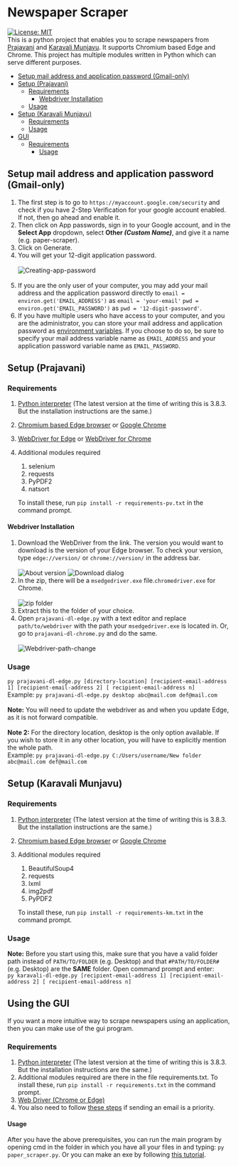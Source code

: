 # Newspaper Scraper
[![License: MIT](https://img.shields.io/github/license/Electronica-dev/Newspaper-scraper)](https://opensource.org/licenses/MIT)
<br/>This is a python project that enables you to scrape newspapers from [Prajavani](http://epaper.prajavani.net) and [Karavali Munjavu](http://www.karavalimunjavu.com/). It supports Chromium based Edge and Chrome.
This project has multiple modules written in Python which can serve different purposes.

- [Setup mail address and application password (Gmail-only)](#setup-mail-address-and-application-password-gmail-only)
- [Setup (Prajavani)](#setup-prajavani)
   * [Requirements](#requirements)
     + [Webdriver Installation](#webdriver-installation)
   * [Usage](#usage)
- [Setup (Karavali Munjavu)](#setup-karavali-munjavu)
   * [Requirements](#requirements-1)
   * [Usage](#usage-1)
- [GUI](#using-the-gui)
   * [Requirements](#requirements-1)
     * [Usage](#usage-2)
## Setup mail address and application password (Gmail-only)
1. The first step is to go to `https://myaccount.google.com/security` and check if you have 2-Step Verification for your google account enabled. If not, then go ahead and enable it.
2. Then click on App passwords, sign in to your Google account, and in the **Select App** dropdown, select __Other *(Custom Name)*__, and give it a name (e.g. paper-scraper).
3. Click on Generate.
4. You will get your 12-digit application password.<br/><br/>![Creating-app-password](../assets/newspaper-scraper/paper-scraper.gif)<br/><br/>
5. If you are the only user of your computer, you may add your mail address and the application password directly to `email = environ.get('EMAIL_ADDRESS')` as `email = 'your-email'` `pwd = environ.get('EMAIL_PASSWORD')` as `pwd = '12-digit-password'`.
6. If you have multiple users who have access to your computer, and you are the administrator, you can store your mail address and application password as [environment variables](https://www.twilio.com/blog/2017/01/how-to-set-environment-variables.html). If you choose to do so, be sure to specify your mail address variable name as `EMAIL_ADDRESS` and your application password variable name as `EMAIL_PASSWORD`.
## Setup (Prajavani) 
### Requirements
1. [Python interpreter](https://www.ics.uci.edu/~pattis/common/handouts/pythoneclipsejava/python.html) (The latest version at the time of writing this is 3.8.3. But the installation instructions are the same.)
2. [Chromium based Edge browser](https://www.microsoft.com/en-us/edge) or [Google Chrome](https://www.google.com/intl/en_in/chrome/)
3. [WebDriver for Edge](https://msedgewebdriverstorage.z22.web.core.windows.net/) or [WebDriver for Chrome](https://chromedriver.storage.googleapis.com/index.html)
4. Additional modules required
   1. selenium
   2. requests
   3. PyPDF2
   4. natsort
   
   To install these, run `pip install -r requirements-pv.txt` in the command prompt.
#### Webdriver Installation
1. Download the WebDriver from the link. The version you would want to download is the version of your Edge browser. To check your version, type `edge://version/` or `chrome://version/` in the address bar.
<br/><br/>![About version](../assets/newspaper-scraper/edge-webdriver-download-delay-10ms.gif)
![Download dialog](../assets/newspaper-scraper/download-dialog.png)
2. In the zip, there will be a `msedgedriver.exe` file.`chromedriver.exe` for Chrome.<br/><br/>![zip folder](../assets/newspaper-scraper/zip-folder.png)
3. Extract this to the folder of your choice.
4. Open `prajavani-dl-edge.py` with a text editor and replace `path/to/webdriver` with the path your `msedgedriver.exe` is located in. Or, go to `prajavani-dl-chrome.py` and do the same.<br/><br/>![Webdriver-path-change](../assets/newspaper-scraper/change-webdriver-location-small.gif) 
### Usage
`py prajavani-dl-edge.py [directory-location] [recipient-email-address 1] [recipient-email-address 2] [
          recipient-email-address n]`
<br/>Example: `py prajavani-dl-edge.py desktop abc@mail.com def@mail.com`<br/>
<br/>**Note:** You will need to update the webdriver as and when you update Edge, as it is not forward compatible.<br/>
<br/>**Note 2:** For the directory location, desktop is the only option available. If you wish to store it in any other location, you will have to explicitly mention the whole path.
<br/>Example: `py prajavani-dl-edge.py C:/Users/username/New folder abc@mail.com def@mail.com`
## Setup (Karavali Munjavu)
### Requirements
1. [Python interpreter](https://www.ics.uci.edu/~pattis/common/handouts/pythoneclipsejava/python.html) (The latest version at the time of writing this is 3.8.3. But the installation instructions are the same.)
2. [Chromium based Edge browser](https://www.microsoft.com/en-us/edge) or [Google Chrome](https://www.google.com/intl/en_in/chrome/)
3. Additional modules required
   1. BeautifulSoup4
   2. requests
   3. lxml
   4. img2pdf
   5. PyPDF2
   
   To install these, run `pip install -r requirements-km.txt` in the command prompt.
### Usage
**Note:** Before you start using this, make sure that you have a valid folder path instead of `PATH/TO/FOLDER` (e.g. Desktop) and that `#PATH/TO/FOLDER#` (e.g. Desktop) are the **SAME** folder.
Open command prompt and enter:<br/>`py karavali-dl-edge.py [recipient-email-address 1] [recipient-email-address 2] [
          recipient-email-address n]`
## Using the GUI
If you want a more intuitive way to scrape newspapers using an application, then you can make use of the gui program.

### Requirements
1. [Python interpreter](https://www.ics.uci.edu/~pattis/common/handouts/pythoneclipsejava/python.html) (The latest version at the time of writing this is 3.8.3. But the installation instructions are the same.)
2. Additional modules required are there in the file requirements.txt. To install these, run `pip install -r requirements.txt` in the command prompt.
3. [Web Driver (Chrome or Edge)](#webdriver-installation)
3. You also need to follow [these steps](#setup-mail-address-and-application-password-gmail-only) if sending an email is a priority.

#### Usage
After you have the above prerequisites, you can run the main program by opening cmd in the folder in which you have all your files in and typing: `py paper_scraper.py`. Or you can make an exe by following [this tutorial](https://www.youtube.com/watch?v=UZX5kH72Yx4).
